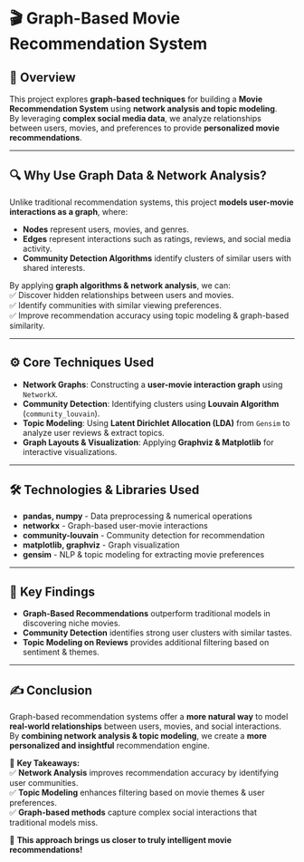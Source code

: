 # 🎬 Graph-Based Movie Recommendation System  

## 📌 Overview  
This project explores **graph-based techniques** for building a **Movie Recommendation System** using **network analysis and topic modeling**.  
By leveraging **complex social media data**, we analyze relationships between users, movies, and preferences to provide **personalized movie recommendations**.  

---

## 🔍 **Why Use Graph Data & Network Analysis?**  
Unlike traditional recommendation systems, this project **models user-movie interactions as a graph**, where:  
- **Nodes** represent users, movies, and genres.  
- **Edges** represent interactions such as ratings, reviews, and social media activity.  
- **Community Detection Algorithms** identify clusters of similar users with shared interests.  

By applying **graph algorithms & network analysis**, we can:  
✅ Discover hidden relationships between users and movies.  
✅ Identify communities with similar viewing preferences.  
✅ Improve recommendation accuracy using topic modeling & graph-based similarity.  

---

## ⚙️ **Core Techniques Used**
- **Network Graphs**: Constructing a **user-movie interaction graph** using `NetworkX`.  
- **Community Detection**: Identifying clusters using **Louvain Algorithm** (`community_louvain`).  
- **Topic Modeling**: Using **Latent Dirichlet Allocation (LDA)** from `Gensim` to analyze user reviews & extract topics.  
- **Graph Layouts & Visualization**: Applying **Graphviz & Matplotlib** for interactive visualizations.  

---

## 🛠️ **Technologies & Libraries Used**
- **pandas, numpy** - Data preprocessing & numerical operations  
- **networkx** - Graph-based user-movie interactions  
- **community-louvain** - Community detection for recommendation  
- **matplotlib, graphviz** - Graph visualization  
- **gensim** - NLP & topic modeling for extracting movie preferences  

---

## 🎯 **Key Findings**
- **Graph-Based Recommendations** outperform traditional models in discovering niche movies.  
- **Community Detection** identifies strong user clusters with similar tastes.  
- **Topic Modeling on Reviews** provides additional filtering based on sentiment & themes.  

---

## ✍ Conclusion  

Graph-based recommendation systems offer a **more natural way** to model **real-world relationships** between users, movies, and social interactions.  
By **combining network analysis & topic modeling**, we create a **more personalized and insightful** recommendation engine.  

📌 **Key Takeaways:**  
✅ **Network Analysis** improves recommendation accuracy by identifying user communities.  
✅ **Topic Modeling** enhances filtering based on movie themes & user preferences.  
✅ **Graph-based methods** capture complex social interactions that traditional models miss.  

🚀 **This approach brings us closer to truly intelligent movie recommendations!**  
